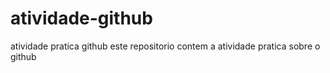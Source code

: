 # atividade-github
atividade pratica github
este repositorio contem a atividade pratica sobre o github
